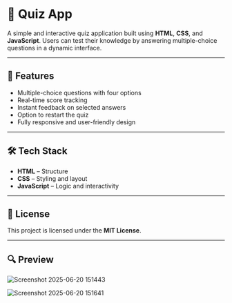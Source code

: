 # 🧠 Quiz App

A simple and interactive quiz application built using **HTML**, **CSS**, and **JavaScript**. Users can test their knowledge by answering multiple-choice questions in a dynamic interface.

---

## 🔧 Features

- Multiple-choice questions with four options  
- Real-time score tracking  
- Instant feedback on selected answers  
- Option to restart the quiz  
- Fully responsive and user-friendly design  

---

## 🛠️ Tech Stack

- **HTML** – Structure  
- **CSS** – Styling and layout  
- **JavaScript** – Logic and interactivity  

---

## 📄 License

This project is licensed under the **MIT License**.  

---

## 🔍 Preview

![Screenshot 2025-06-20 151443](https://github.com/user-attachments/assets/6df0539d-71ca-49a3-b813-a3debddf0bf5) 

![Screenshot 2025-06-20 151641](https://github.com/user-attachments/assets/50e1d407-c198-4873-9301-24d03e0e6057)


